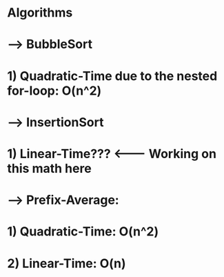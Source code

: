 # Algorithms
# --> BubbleSort
#   1) Quadratic-Time due to the nested for-loop: O(n^2)
# --> InsertionSort
#   1) Linear-Time??? <--- Working on this math here
# --> Prefix-Average:
#	1) Quadratic-Time: O(n^2)
#   2) Linear-Time: O(n)
